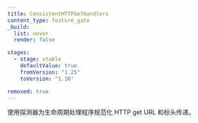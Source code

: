 ```yaml
---
title: ConsistentHTTPGetHandlers
content_type: feature_gate
_build:
  list: never
  render: false

stages:
  - stage: stable
    defaultValue: true
    fromVersion: "1.25"  
    toVersion: "1.30"

removed: true 
---
```

<!--
Normalize HTTP get URL and Header passing for lifecycle
handlers with probers.
-->
使用探测器为生命周期处理程序规范化 HTTP get URL 和标头传递。
